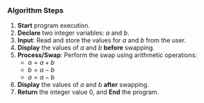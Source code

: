 ### Algorithm Steps

1.  **Start** program execution.
2.  **Declare** two integer variables: $a$ and $b$.
3.  **Input**: Read and store the values for $a$ and $b$ from the user.
4.  **Display** the values of $a$ and $b$ **before** swapping.
5.  **Process/Swap**: Perform the swap using arithmetic operations:
    * $a = a + b$
    * $b = a - b$
    * $a = a - b$
6.  **Display** the values of $a$ and $b$ **after** swapping.
7.  **Return** the integer value $0$, and **End** the program.

